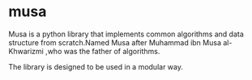 # musa
Musa is a python library that implements common algorithms and data structure from scratch.Named Musa after Muhammad ibn Musa al-Khwarizmi ,who was the father of algorithms.

The library is designed to be used in a modular way.
